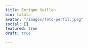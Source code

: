 ```yaml
---
title: Enrique Guillen
bio: lalala
avatar: "/images/foto-perfil.jpeg"
social: []
featured: true
draft: true

---
```

